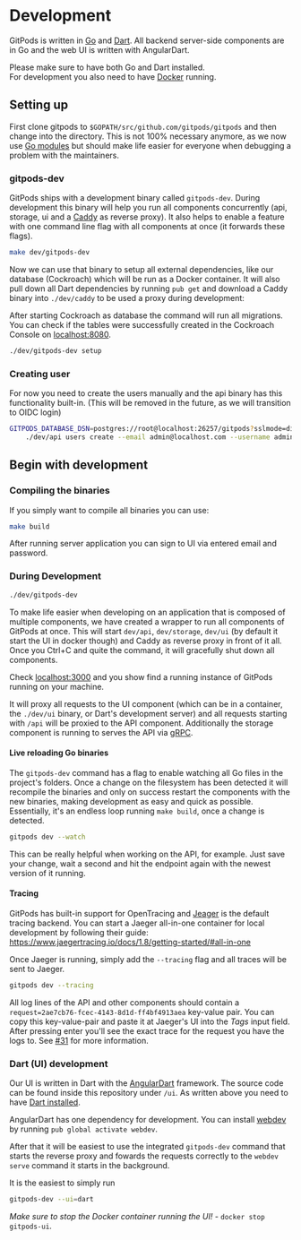 # Development

GitPods is written in [Go](https://golang.org/) and [Dart](https://www.dartlang.org/).
All backend server-side components are in Go and the web UI is written with AngularDart.

Please make sure to have both Go and Dart installed.  
For development you also need to have [Docker](https://docs.docker.com/install/) running.

## Setting up

First clone gitpods to `$GOPATH/src/github.com/gitpods/gitpods` and then change into the directory.
This is not 100% necessary anymore, as we now use [Go modules](https://github.com/golang/go/wiki/Modules)
but should make life easier for everyone when debugging a problem with the maintainers.

### gitpods-dev

GitPods ships with a development binary called `gitpods-dev`.
During development this binary will help you run all components concurrently
(api, storage, ui and a [Caddy](http://caddyserver.com) as reverse proxy).
It also helps to enable a feature with one command line flag with all
components at once (it forwards these flags).

```bash
make dev/gitpods-dev
```

Now we can use that binary to setup all external dependencies,
like our database (Cockroach) which will be run as a Docker container.
It will also pull down all Dart dependencies by running `pub get` and
download a Caddy binary into `./dev/caddy` to be used a proxy during development:

After starting Cockroach as database the command will run all migrations.
You can check if the tables were successfully created in the Cockroach Console on [localhost:8080](http://localhost:8080/).

```bash
./dev/gitpods-dev setup
```

### Creating user

For now you need to create the users manually and the api binary has this functionality built-in.
(This will be removed in the future, as we will transition to OIDC login)

```bash
GITPODS_DATABASE_DSN=postgres://root@localhost:26257/gitpods?sslmode=disable \
    ./dev/api users create --email admin@localhost.com --username admin --name Admin --password password
```

## Begin with development

### Compiling the binaries

If you simply want to compile all binaries you can use:

```bash
make build
```

After running server application you can sign to UI via entered email and password.

### During Development

```bash
./dev/gitpods-dev
```

To make life easier when developing on an application that is composed of multiple components,
we have created a wrapper to run all components of GitPods at once.
This will start `dev/api`, `dev/storage`, `dev/ui` (by default it start the UI in docker though)
and Caddy as reverse proxy in front of it all.
Once you Ctrl+C and quite the command, it will gracefully shut down all components.

Check [localhost:3000](http://localhost:3000) and you show find a running instance of GitPods running on your machine.

It will proxy all requests to the UI component (which can be in a container, the `./dev/ui` binary, or Dart's development server)
and all requests starting with `/api` will be proxied to the API component.
Additionally the storage component is running to serves the API via [gRPC](https://grpc.io/).

#### Live reloading Go binaries

The `gitpods-dev` command has a flag to enable watching all Go files in the project's folders.
Once a change on the filesystem has been detected it will recompile the binaries and
only on success restart the components with the new binaries, making development as easy and quick as possible.
Essentially, it's an endless loop running `make build`, once a change is detected.

```bash
gitpods dev --watch
```

This can be really helpful when working on the API, for example. Just save your change,
wait a second and hit the endpoint again with the newest version of it running.

#### Tracing

GitPods has built-in support for OpenTracing and [Jeager](https://www.jaegertracing.io/) is the default tracing backend.
You can start a Jaeger all-in-one container for local development by following their guide:  
https://www.jaegertracing.io/docs/1.8/getting-started/#all-in-one

Once Jaeger is running, simply add the `--tracing` flag and all traces will be sent to Jaeger.

```bash
gitpods dev --tracing
```

All log lines of the API and other components should contain a `request=2ae7cb76-fcec-4143-8d1d-ff4bf4913aea` key-value pair.
You can copy this key-value-pair and paste it at Jaeger's UI into the _Tags_ input field. 
After pressing enter you'll see the exact trace for the request you have the logs to.
See [#31](https://github.com/gitpods/gitpods/pull/31#issue-244309605) for more information.

### Dart (UI) development

Our UI is written in Dart with the [AngularDart](https://webdev.dartlang.org/angular) framework.
The source code can be found inside this repository under `/ui`.
As written above you need to have [Dart installed](https://webdev.dartlang.org/tools/sdk#install).

AngularDart has one dependency for development.
You can install [webdev](https://webdev.dartlang.org/tools/webdev) by running `pub global activate webdev`.

After that it will be easiest to use the integrated `gitpods-dev` command that starts the reverse proxy and fowards
the requests correctly to the `webdev serve` command it starts in the background.

It is the easiest to simply run
```bash
gitpods-dev --ui=dart
```

_Make sure to stop the Docker container running the UI!_ - `docker stop gitpods-ui`.
